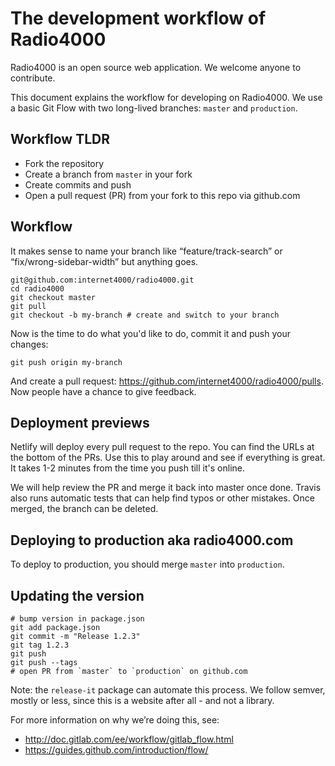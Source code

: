# The development workflow of Radio4000

Radio4000 is an open source web application. We welcome anyone to contribute.

This document explains the workflow for developing on Radio4000.
We use a basic Git Flow with two long-lived branches: `master` and `production`. 

## Workflow TLDR

- Fork the repository
- Create a branch from `master` in your fork
- Create commits and push
- Open a pull request (PR) from your fork to this repo via github.com 

## Workflow

It makes sense to name your branch like “feature/track-search” or “fix/wrong-sidebar-width” but anything goes.

```
git@github.com:internet4000/radio4000.git
cd radio4000
git checkout master
git pull
git checkout -b my-branch # create and switch to your branch
```

Now is the time to do what you'd like to do, commit it and push your changes:

```
git push origin my-branch
```

And create a pull request: https://github.com/internet4000/radio4000/pulls. Now people have a chance to give feedback.

## Deployment previews

Netlify will deploy every pull request to the repo. You can find the URLs at the bottom of the PRs. Use this to play around and see if everything is great. It takes 1-2 minutes from the time you push till it's online.

We will help review the PR and merge it back into master once done. Travis also runs automatic tests that can help find typos or other mistakes. Once merged, the branch can be deleted.

## Deploying to production aka radio4000.com

To deploy to production, you should merge `master` into `production`.

## Updating the version

```
# bump version in package.json
git add package.json
git commit -m "Release 1.2.3"
git tag 1.2.3
git push
git push --tags
# open PR from `master` to `production` on github.com
```

Note: the `release-it` package can automate this process. We follow semver, mostly or less, since this is a website after all - and not a library.

For more information on why we’re doing this, see:

- http://doc.gitlab.com/ee/workflow/gitlab_flow.html
- https://guides.github.com/introduction/flow/
